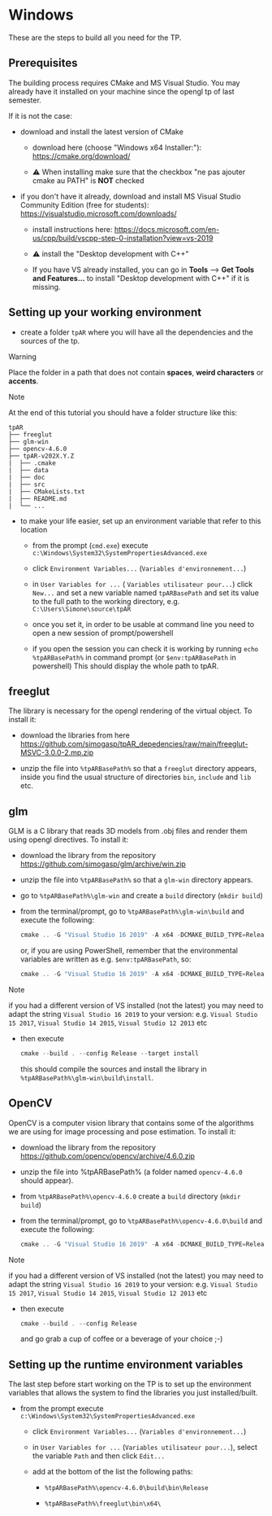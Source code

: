 # Windows

These are the steps to build all you need for the TP.

## Prerequisites

The building process requires CMake and MS Visual Studio.
You may already have it installed on your machine since the opengl tp of last semester.

If it is not the case:

* download and install the latest version of CMake

  * download here (choose "Windows x64 Installer:"): <https://cmake.org/download/>

  * :warning: When installing make sure that the checkbox "ne pas ajouter cmake au PATH" is **NOT** checked

* if you don't have it already, download and install MS Visual Studio Community Edition (free for students): <https://visualstudio.microsoft.com/downloads/>

  * install instructions here: <https://docs.microsoft.com/en-us/cpp/build/vscpp-step-0-installation?view=vs-2019>

  * :warning: install the "Desktop development with C++"

  * If you have VS already installed, you can go in **Tools** --> **Get Tools and Features...** to install "Desktop development with C++" if it is missing.

## Setting up your working environment

* create a folder `tpAR` where you will have all the dependencies and the sources of the tp.

> [!WARNING]  
> Place the folder in a path that does not contain **spaces**, **weird characters** or **accents**.

> [!NOTE]  
> At the end of this tutorial you should have a folder structure like this:
>
> ```none
> tpAR
> ├── freeglut
> ├── glm-win
> ├── opencv-4.6.0
> ├── tpAR-v202X.Y.Z
> |  ├── .cmake
> |  ├── data
> |  ├── doc
> |  ├── src
> |  ├── CMakeLists.txt
> |  ├── README.md
> |  └── ...
> ```

* to make your life easier, set up an environment variable that refer to this location

  * from the prompt (`cmd.exe`) execute `c:\Windows\System32\SystemPropertiesAdvanced.exe`

  * click `Environment Variables...`  (`Variables d'environnement...`)

  * in `User Variables for ...` ( `Variables utilisateur pour...`) click `New...` and set a new variable named
  `tpARBasePath` and set its value to the full path to the working directory, e.g. `C:\Users\Simone\source\tpAR`

  * once you set it, in order to be usable at command line you need to open a new session of prompt/powershell

  * if you open the session you can check it is working by running `echo %tpARBasePath%`  in command prompt (or `$env:tpARBasePath` in powershell)
    This should display the whole path to tpAR.

## freeglut

The library is necessary for the opengl rendering of the virtual object.
To install it:

* download the libraries from here <https://github.com/simogasp/tpAR_depedencies/raw/main/freeglut-MSVC-3.0.0-2.mp.zip>

* unzip the file into `%tpARBasePath%` so that a `freeglut` directory appears, inside you find the usual structure of directories `bin`, `include` and `lib` etc.

## glm

GLM is a C library that reads 3D models from .obj files and render them using opengl directives.
To install it:

* download the library from the repository <https://github.com/simogasp/glm/archive/win.zip>

* unzip the file into `%tpARBasePath%` so that a `glm-win` directory appears.

* go to `%tpARBasePath%\glm-win` and create a `build` directory (`mkdir build`)

* from the terminal/prompt, go to `%tpARBasePath%\glm-win\build` and execute the following:

    ```powershell
    cmake .. -G "Visual Studio 16 2019" -A x64 -DCMAKE_BUILD_TYPE=Release -DCMAKE_INSTALL_PREFIX:PATH=%tpARBasePath%\glm-win\build\install -DGLUT_ROOT_PATH:PATH=%tpARBasePath%\freeglut -DBUILD_EXAMPLES:BOOL=OFF  -Wno-dev
    ```

    or, if you are using PowerShell, remember that the environmental variables are written as e.g. `$env:tpARBasePath`, so:

    ```powershell
    cmake .. -G "Visual Studio 16 2019" -A x64 -DCMAKE_BUILD_TYPE=Release -DCMAKE_INSTALL_PREFIX:PATH=$env:tpARBasePath\glm-win\build\install -DGLUT_ROOT_PATH:PATH=$env:tpARBasePath\freeglut -DBUILD_EXAMPLES:BOOL=OFF  -Wno-dev
    ```

> [!NOTE]
> if you had a different version of VS installed (not the latest) you may need to adapt the string `Visual Studio 16 2019` to your version: e.g. `Visual Studio 15 2017`, `Visual Studio 14 2015`, `Visual Studio 12 2013` etc

* then execute

    ```powershell
    cmake --build . --config Release --target install
    ```

  this should compile the sources and install the library in `%tpARBasePath%\glm-win\build\install`.

## OpenCV

OpenCV is a computer vision library that contains some of the algorithms we are using for image processing and pose estimation.
To install it:

* download the library from the repository <https://github.com/opencv/opencv/archive/4.6.0.zip>

* unzip the file into %tpARBasePath% (a folder named `opencv-4.6.0` should appear).

* from `%tpARBasePath%\opencv-4.6.0` create a `build` directory (`mkdir build`)

* from the terminal/prompt, go to `%tpARBasePath%\opencv-4.6.0\build` and execute the following:

    ```powershell
    cmake .. -G "Visual Studio 16 2019" -A x64 -DCMAKE_BUILD_TYPE=Release -DWITH_CUDA:BOOL=OFF -DBUILD_PERF_TESTS:BOOL=OFF -DBUILD_TESTS:BOOL=OFF -DWITH_OPENEXR:BOOL=OFF -DWITH_OPENCL:BOOL=OFF -DBUILD_opencv_ts:BOOL=OFF
    ```

> [!NOTE]
> if you had a different version of VS installed (not the latest) you may need to adapt the string `Visual Studio 16 2019` to your version: e.g. `Visual Studio 15 2017`, `Visual Studio 14 2015`, `Visual Studio 12 2013` etc

* then execute

    ```powershell
    cmake --build . --config Release 
    ```

  and go grab a cup of coffee or a beverage of your choice ;-)

## Setting up the runtime environment variables

The last step before start working on the TP is to set up the environment variables that allows the system to find the libraries you just installed/built.

* from the prompt execute `c:\Windows\System32\SystemPropertiesAdvanced.exe`

  * click `Environment Variables...`  (`Variables d'environnement...`)

  * in `User Variables for ...` (`Variables utilisateur pour...`), select the variable `Path` and then click `Edit...`

  * add at the bottom of the list the following paths:

    * `%tpARBasePath%\opencv-4.6.0\build\bin\Release`

    * `%tpARBasePath%\freeglut\bin\x64\`
